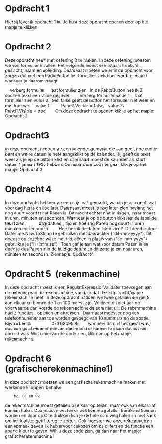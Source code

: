 
# Opdracht 1
Hierbij lever ik opdracht 1 in. Je kunt deze opdracht openen door op het mapje te klikken
 
 
# Opdracht 2
Deze opdracht heeft met oefening 3 te maken. In deze oefening moesten we een formulier invullen. Het volgende moest er in staan:
hobby's , geslacht, naam en opleiding. Daarnaast moeten we er in de opdracht voor zorgen dat met een RadioButton het formulier zichtbaar wordt gemaakt wanneer je daarom vraagt

    verberg formulier
    laat formulier zien
  
In de RabioButton heb ik 2 soorten tekst een value gegeven: 
 
    verberg formulier value 1
    laat formulier zien vulue 2
 
Met false geeft de button het formulier niet weer en met true wel
 
  value 1:
  
      Panel1.Visible = false;
  value 2:
  
      Panel1.Visible = true;
      
Om deze opdracht te openen klik je op het mapje: Opdracht 2
 
# Opdracht3
In deze opdracht hebben we een kalender gemaakt die aan geeft hoe oud je bent en welke datum je hebt aangeklikt op de kalender. Hij geeft de tekst weer als je op de button klikt en daarnaast moest de kalender als start datum 1 januari 1995 hebben.
Om naar deze code te gaan klik je op het mapje: Opdracht 3
 
 
# Opdracht 4
In deze opdracht hebben we een grijs vak gemaakt, waarin je aan geeft wat voor dag het is en hoe laat. Daarnaast moest je nog laten zien hoelang het nog duurt voordat het Pasen is. Dit mocht echter niet in dagen, maar moest in uren, minuten en seconden. Wanneer je op de button klikt laat de label de tekst zien.
 
        dag(datum) , tijd en hoelang Pasen nog duurt in uren minuten en seconden
        
Hoe heb ik de datum laten zien?  Dit deed ik door DateTime.Now.ToString te gebruiken met daarachter ("dd-mm-yyyy").
Dit deed je op dezelfde wijze met tijd, alleen in plaats van ("dd-mm-yyyy") gebruikte je ("HH:mm:ss")
 
Toen gaf je aan wat voor datum Pasen is en deed je dus Pasen min de huidige datum en dit zette je om naar uren, minuten en seconden. Zie mapje: Opdracht4
   
 
# Opdracht 5  (rekenmachine)
In deze opdracht moest ik een RegulatExpressionValidator toevoegen aan de oefening van de rekenmachine, vandaar dat deze opdracht/mapje rekenmachine heet. In deze opdracht hadden we twee getallen die gelijk aan elkaar en binnen de 1 en 100 moest zijn. Voldeed dit niet aan de voorwaarde dan voerde de rekenmachine de som niet uit. De rekenmachine had 2 functies
 
        optellen en aftrekken
 
Daarnaast moest er nog een telefoonnummer aan toe worden gevoegd van 10 nummers en de spatie. Bijvoorbeeld:
        
        073 6249909
       
wanneer dit niet het geval was, dus een getal meer of minder, dan moest er komen te staan dat het niet correct was. Wilt u hiervan de code zien, klik dan op het mapje rekenmachine.
 
 
# Opdracht 6  (grafischerekenmachine1)
In deze opdracht moesten we een grafische rekenmachine maken met werkende knoppen, behalve 

        M2, O1 en O2

de rekenmachine moest getallen bij elkaar op tellen, maar ook van elkaar af kunnen halen. Daarnaast moesten er ook komma getallen berekend kunnen worden en door op C te drukken kon je de hele som weg halen en met Back om het laatste  getal terug te zetten. Ook moesten we onze rekenmachine een opmaak geven. Ik heb ervoor gekozen om de cijfers en de functie een aparte kleur te geven. Wilt u deze code zien, ga dan naar het mapje: grafischerekenmachine1
